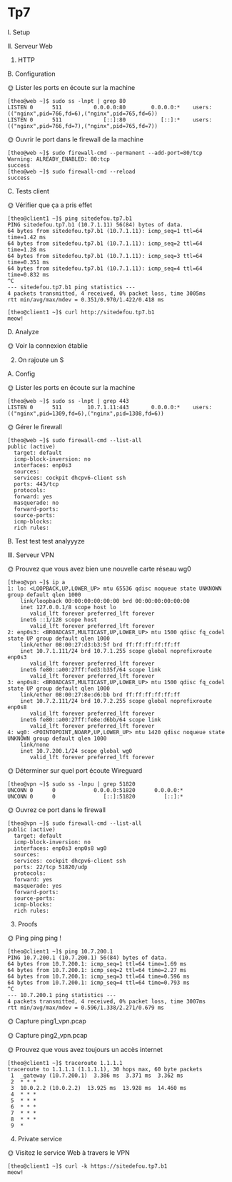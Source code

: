# Tp7

I. Setup

II. Serveur Web
1. HTTP

B. Configuration

🌞 Lister les ports en écoute sur la machine

````
[theo@web ~]$ sudo ss -lnpt | grep 80
LISTEN 0      511          0.0.0.0:80        0.0.0.0:*    users:(("nginx",pid=766,fd=6),("nginx",pid=765,fd=6))
LISTEN 0      511             [::]:80           [::]:*    users:(("nginx",pid=766,fd=7),("nginx",pid=765,fd=7))
````

🌞 Ouvrir le port dans le firewall de la machine

````
[theo@web ~]$ sudo firewall-cmd --permanent --add-port=80/tcp
Warning: ALREADY_ENABLED: 80:tcp
success
[theo@web ~]$ sudo firewall-cmd --reload
success
````

C. Tests client

🌞 Vérifier que ça a pris effet

````
[theo@client1 ~]$ ping sitedefou.tp7.b1
PING sitedefou.tp7.b1 (10.7.1.11) 56(84) bytes of data.
64 bytes from sitedefou.tp7.b1 (10.7.1.11): icmp_seq=1 ttl=64 time=1.42 ms
64 bytes from sitedefou.tp7.b1 (10.7.1.11): icmp_seq=2 ttl=64 time=1.28 ms
64 bytes from sitedefou.tp7.b1 (10.7.1.11): icmp_seq=3 ttl=64 time=0.351 ms
64 bytes from sitedefou.tp7.b1 (10.7.1.11): icmp_seq=4 ttl=64 time=0.832 ms
^C
--- sitedefou.tp7.b1 ping statistics ---
4 packets transmitted, 4 received, 0% packet loss, time 3005ms
rtt min/avg/max/mdev = 0.351/0.970/1.422/0.418 ms
````


````
[theo@client1 ~]$ curl http://sitedefou.tp7.b1
meow!
````

D. Analyze


🌞 Voir la connexion établie



2. On rajoute un S

A. Config

🌞 Lister les ports en écoute sur la machine

````
[theo@web ~]$ sudo ss -lnpt | grep 443
LISTEN 0      511        10.7.1.11:443       0.0.0.0:*    users:(("nginx",pid=1309,fd=6),("nginx",pid=1308,fd=6))
````

🌞 Gérer le firewall

````
[theo@web ~]$ sudo firewall-cmd --list-all
public (active)
  target: default
  icmp-block-inversion: no
  interfaces: enp0s3
  sources:
  services: cockpit dhcpv6-client ssh
  ports: 443/tcp
  protocols:
  forward: yes
  masquerade: no
  forward-ports:
  source-ports:
  icmp-blocks:
  rich rules:
````


B. Test test test analyyyze



III. Serveur VPN


🌞 Prouvez que vous avez bien une nouvelle carte réseau wg0
````
[theo@vpn ~]$ ip a
1: lo: <LOOPBACK,UP,LOWER_UP> mtu 65536 qdisc noqueue state UNKNOWN group default qlen 1000
    link/loopback 00:00:00:00:00:00 brd 00:00:00:00:00:00
    inet 127.0.0.1/8 scope host lo
       valid_lft forever preferred_lft forever
    inet6 ::1/128 scope host
       valid_lft forever preferred_lft forever
2: enp0s3: <BROADCAST,MULTICAST,UP,LOWER_UP> mtu 1500 qdisc fq_codel state UP group default qlen 1000
    link/ether 08:00:27:d3:b3:5f brd ff:ff:ff:ff:ff:ff
    inet 10.7.1.111/24 brd 10.7.1.255 scope global noprefixroute enp0s3
       valid_lft forever preferred_lft forever
    inet6 fe80::a00:27ff:fed3:b35f/64 scope link
       valid_lft forever preferred_lft forever
3: enp0s8: <BROADCAST,MULTICAST,UP,LOWER_UP> mtu 1500 qdisc fq_codel state UP group default qlen 1000
    link/ether 08:00:27:8e:d6:bb brd ff:ff:ff:ff:ff:ff
    inet 10.7.2.111/24 brd 10.7.2.255 scope global noprefixroute enp0s8
       valid_lft forever preferred_lft forever
    inet6 fe80::a00:27ff:fe8e:d6bb/64 scope link
       valid_lft forever preferred_lft forever
4: wg0: <POINTOPOINT,NOARP,UP,LOWER_UP> mtu 1420 qdisc noqueue state UNKNOWN group default qlen 1000
    link/none
    inet 10.7.200.1/24 scope global wg0
       valid_lft forever preferred_lft forever
````

🌞 Déterminer sur quel port écoute Wireguard

````
[theo@vpn ~]$ sudo ss -lnpu | grep 51820
UNCONN 0      0            0.0.0.0:51820      0.0.0.0:*
UNCONN 0      0               [::]:51820         [::]:*
````

🌞 Ouvrez ce port dans le firewall

````
[theo@vpn ~]$ sudo firewall-cmd --list-all
public (active)
  target: default
  icmp-block-inversion: no
  interfaces: enp0s3 enp0s8 wg0
  sources:
  services: cockpit dhcpv6-client ssh
  ports: 22/tcp 51820/udp
  protocols:
  forward: yes
  masquerade: yes
  forward-ports:
  source-ports:
  icmp-blocks:
  rich rules:
````
3. Proofs

🌞 Ping ping ping !

````
[theo@client1 ~]$ ping 10.7.200.1
PING 10.7.200.1 (10.7.200.1) 56(84) bytes of data.
64 bytes from 10.7.200.1: icmp_seq=1 ttl=64 time=1.69 ms
64 bytes from 10.7.200.1: icmp_seq=2 ttl=64 time=2.27 ms
64 bytes from 10.7.200.1: icmp_seq=3 ttl=64 time=0.596 ms
64 bytes from 10.7.200.1: icmp_seq=4 ttl=64 time=0.793 ms
^C
--- 10.7.200.1 ping statistics ---
4 packets transmitted, 4 received, 0% packet loss, time 3007ms
rtt min/avg/max/mdev = 0.596/1.338/2.271/0.679 ms
````

🌞 Capture ping1_vpn.pcap


🌞 Capture ping2_vpn.pcap


🌞 Prouvez que vous avez toujours un accès internet

````
[theo@client1 ~]$ traceroute 1.1.1.1
traceroute to 1.1.1.1 (1.1.1.1), 30 hops max, 60 byte packets
 1  _gateway (10.7.200.1)  3.386 ms  3.371 ms  3.362 ms
 2  * * *
 3  10.0.2.2 (10.0.2.2)  13.925 ms  13.928 ms  14.460 ms
 4  * * *
 5  * * *
 6  * * *
 7  * * *
 8  * * *
 9  *
 ````

 4. Private service

 🌞 Visitez le service Web à travers le VPN

 ````
[theo@client1 ~]$ curl -k https://sitedefou.tp7.b1
meow!
````